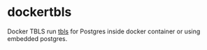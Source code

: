 # dockertbls

Docker TBLS run [tbls](github.com/k1LoW/tbls) for Postgres inside docker container or using embedded postgres.